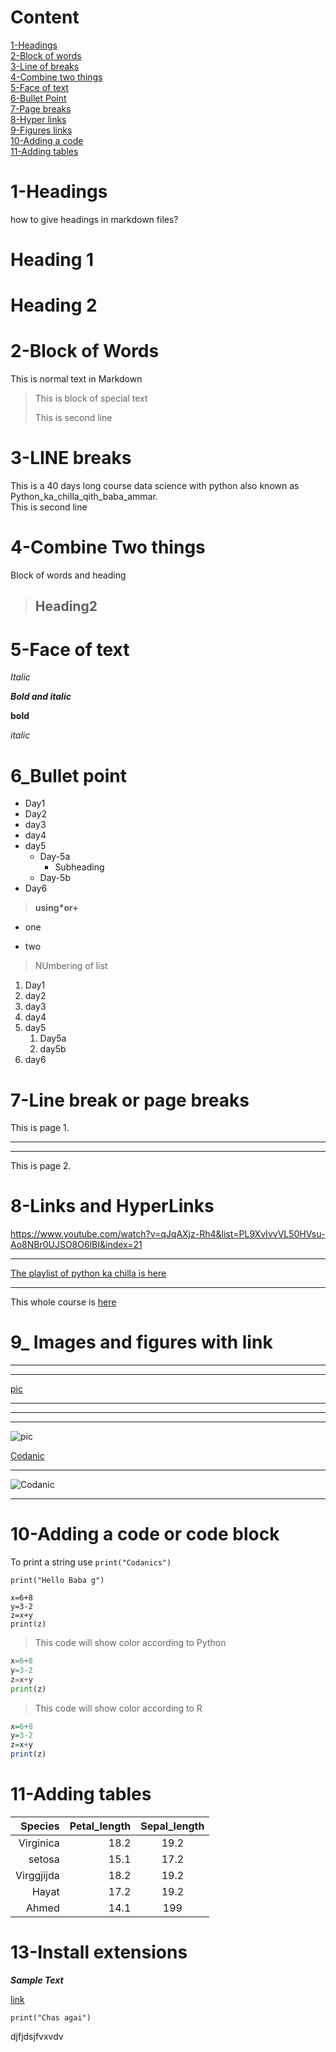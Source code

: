 # Content
[1-Headings](#1-headings)\
[2-Block of words](#2-block-of-words)\
[3-Line of breaks](#3-line-breaks)\
[4-Combine two things](#4-combine-two-things)\
[5-Face of text](#5-face-of-text)\
[6-Bullet Point](#6_bullet-point)\
[7-Page breaks](#7-line-break-or-page-breaks)\
[8-Hyper links](#8-links-and-hyperlinks)\
[9-Figures links](#9_-images-and-figures-with-link)\
[10-Adding a code](#10-adding-a-code-or-code-block)\
[11-Adding tables](#11-adding-tables)
# 1-Headings
how to give headings in markdown files?
# Heading 1
# Heading 2

# 2-Block of Words
This is normal text in Markdown
> This is block of special text
>
>This is second line

# 3-LINE breaks
This is a 40 days long course data science with python also known as Python_ka_chilla_qith_baba_ammar.\
This is second line

# 4-Combine Two things

Block of words and heading

> ## Heading2

# 5-Face of text
*Italic*

***Bold and italic***

__bold__

_italic_

# 6_Bullet point
- Day1
- Day2
- day3
- day4
- day5
    - Day-5a
        - Subheading
    - Day-5b
- Day6
> __using*or+__
* one
+ two

>NUmbering of list
1. Day1
2. day2
1. day3
3. day4
4. day5
    1. Day5a
    2. day5b
5. day6

# 7-Line break or page breaks

This is page 1.

---
***

This is page 2.

# 8-Links and HyperLinks

<https://www.youtube.com/watch?v=qJqAXjz-Rh4&list=PL9XvIvvVL50HVsu-Ao8NBr0UJSO8O6lBI&index=21>

---

[The playlist of python ka chilla is here](https://www.youtube.com/watch?v=qJqAXjz-Rh4&list=PL9XvIvvVL50HVsu-Ao8NBr0UJSO8O6lBI&index=21)

---

[Codanics]:https://www.youtube.com/watch?v=qJqAXjz-Rh4&list=PL9XvIvvVL50HVsu-Ao8NBr0UJSO8O6lBI&index=21
This whole course is [here][Codanics]

# 9_ Images and figures with link

---
---

[pic](Profile_Pic.jpg)

---
---
---
![pic](Profile_Pic.jpg)

[Codanic](https://www.google.com/url?sa=i&url=https%3A%2F%2Fwww.youtube.com%2Fchannel%2FUCmNXJXWONLNF6bdftGY0Otw&psig=AOvVaw1Zjb7T--4SvEIE4NVYyTCQ&ust=1641799822828000&source=images&cd=vfe&ved=0CAsQjRxqFwoTCKDC6ZeTpPUCFQAAAAAdAAAAABAD)

---
![Codanic](https://www.google.com/url?sa=i&url=https%3A%2F%2Fwww.youtube.com%2Fchannel%2FUCmNXJXWONLNF6bdftGY0Otw&psig=AOvVaw1Zjb7T--4SvEIE4NVYyTCQ&ust=1641799822828000&source=images&cd=vfe&ved=0CAsQjRxqFwoTCKDC6ZeTpPUCFQAAAAAdAAAAABAD)

---
# 10-Adding a code or code block
To print a string use `print("Codanics")`
```
print("Hello Baba g")
```

```
x=6+8
y=3-2
z=x+y
print(z)
```
>This code will show color according to Python
```python
x=6+8
y=3-2
z=x+y
print(z)
```
>This code will show color according to R
```r
x=6+8
y=3-2
z=x+y
print(z)
```
# 11-Adding tables

| Species | Petal_length | Sepal_length |
| -------: |  -----------: | :------------: |
| Virginica | 18.2 | 19.2 |
| setosa | 15.1 | 17.2 |
| Virggjijda | 18.2 | 19.2 |
| Hayat | 17.2 | 19.2 | 
| Ahmed | 14.1 | 199 |



# 13-Install extensions

**_Sample Text_**

[link](https://www.google.com/search?q=codanics&sxsrf=AOaemvKnHDT62wySa1noD8M6zXDHqqJuUg:1641713420345&source=lnms&tbm=isch&sa=X&ved=2ahUKEwip9feJk6T1AhWNmRQKHe7WC0MQ_AUoAnoECAEQBA&biw=1536&bih=754&dpr=1.25#imgrc=GRjVtCcWAILqOM)


```
print("Chas agai")

```
djfjdsjfvxvdv
